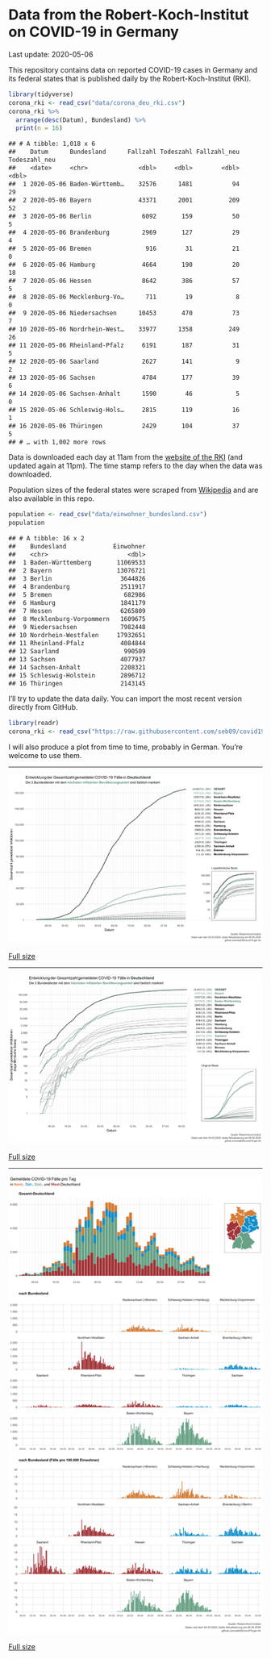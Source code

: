 Data from the Robert-Koch-Institut on COVID-19 in Germany
================
Last update: 2020-05-06

This repository contains data on reported COVID-19 cases in Germany and
its federal states that is published daily by the Robert-Koch-Institut
(RKI).

``` r
library(tidyverse)
corona_rki <- read_csv("data/corona_deu_rki.csv")
corona_rki %>% 
  arrange(desc(Datum), Bundesland) %>% 
  print(n = 16)
```

    ## # A tibble: 1,018 x 6
    ##    Datum      Bundesland      Fallzahl Todeszahl Fallzahl_neu Todeszahl_neu
    ##    <date>     <chr>              <dbl>     <dbl>        <dbl>         <dbl>
    ##  1 2020-05-06 Baden-Württemb…    32576      1481           94            29
    ##  2 2020-05-06 Bayern             43371      2001          209            52
    ##  3 2020-05-06 Berlin              6092       159           50             5
    ##  4 2020-05-06 Brandenburg         2969       127           29             4
    ##  5 2020-05-06 Bremen               916        31           21             0
    ##  6 2020-05-06 Hamburg             4664       190           20            18
    ##  7 2020-05-06 Hessen              8642       386           57             5
    ##  8 2020-05-06 Mecklenburg-Vo…      711        19            8             0
    ##  9 2020-05-06 Niedersachsen      10453       470           73             7
    ## 10 2020-05-06 Nordrhein-West…    33977      1358          249            26
    ## 11 2020-05-06 Rheinland-Pfalz     6191       187           31             5
    ## 12 2020-05-06 Saarland            2627       141            9             2
    ## 13 2020-05-06 Sachsen             4784       177           39             6
    ## 14 2020-05-06 Sachsen-Anhalt      1590        46            5             0
    ## 15 2020-05-06 Schleswig-Hols…     2815       119           16             1
    ## 16 2020-05-06 Thüringen           2429       104           37             5
    ## # … with 1,002 more rows

Data is downloaded each day at 11am from the [website of the
RKI](https://www.rki.de/DE/Content/InfAZ/N/Neuartiges_Coronavirus/Fallzahlen.html)
(and updated again at 11pm). The time stamp refers to the day when the
data was downloaded.

Population sizes of the federal states were scraped from
[Wikipedia](https://de.wikipedia.org/wiki/Liste_der_deutschen_Bundesl%C3%A4nder_nach_Bev%C3%B6lkerung)
and are also available in this repo.

``` r
population <- read_csv("data/einwohner_bundesland.csv")
population
```

    ## # A tibble: 16 x 2
    ##    Bundesland             Einwohner
    ##    <chr>                      <dbl>
    ##  1 Baden-Württemberg       11069533
    ##  2 Bayern                  13076721
    ##  3 Berlin                   3644826
    ##  4 Brandenburg              2511917
    ##  5 Bremen                    682986
    ##  6 Hamburg                  1841179
    ##  7 Hessen                   6265809
    ##  8 Mecklenburg-Vorpommern   1609675
    ##  9 Niedersachsen            7982448
    ## 10 Nordrhein-Westfalen     17932651
    ## 11 Rheinland-Pfalz          4084844
    ## 12 Saarland                  990509
    ## 13 Sachsen                  4077937
    ## 14 Sachsen-Anhalt           2208321
    ## 15 Schleswig-Holstein       2896712
    ## 16 Thüringen                2143145

I’ll try to update the data daily. You can import the most recent
version directly from GitHub.

``` r
library(readr)
corona_rki <- read_csv("https://raw.githubusercontent.com/seb09/covid19-ger-rki/master/data/corona_deu_rki.csv")
```

I will also produce a plot from time to time, probably in German. You’re
welcome to use them.

-----

<img src="plots/covid19-deu-rki-entwicklung-original-skala.png">

[Full
size](https://github.com/seb09/covid19-ger-rki/raw/master/plots/covid19-deu-rki-entwicklung-original-skala.png)

-----

<img src="plots/covid19-deu-rki-entwicklung.png">

[Full
size](https://github.com/seb09/covid19-ger-rki/raw/master/plots/covid19-deu-rki-entwicklung.png)

-----

<img src="plots/covid19-deu-rki-faelle-pro-tag.png">

[Full
size](https://github.com/seb09/covid19-ger-rki/raw/master/plots/covid19-deu-rki-faelle-pro-tag.png)
